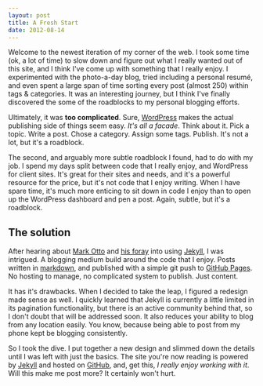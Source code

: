 ```yaml
---
layout: post
title: A Fresh Start
date: 2012-08-14
---
```

Welcome to the newest iteration of my corner of the web. I took some time (ok, a lot of time) to slow down and figure out what I really wanted out of this site, and I think I've come up with something that I really enjoy. I experimented with the photo-a-day blog, tried including a personal resumé, and even spent a large span of time sorting every post (almost 250) within tags & categories. It was an interesting journey, but I think I've finally discovered the some of the roadblocks to my personal blogging efforts.

Ultimately, it was **too complicated**. Sure, [WordPress](http://wordpress.org) makes the actual publishing side of things seem easy. *It's all a facade*. Think about it. Pick a topic. Write a post. Chose a category. Assign some tags. Publish. It's not a lot, but it's a roadblock.

The second, and arguably more subtle roadblock I found, had to do with my job. I spend my days split between code that I really enjoy, and WordPress for client sites. It's great for their sites and needs, and it's a powerful resource for the price, but it's not code that I enjoy writing. When I have spare time, it's much more enticing to sit down in code I enjoy than to open up the WordPress dashboard and pen a post. Again, subtle, but it's a roadblock.

## The solution

After hearing about [Mark Otto](http://markdotto.com) and [his foray](http://markdotto.com/2012/08/09/github-all-the-things/) into using [Jekyll](http://github.com/mojombo/jekyll), I was intrigued. A blogging medium build around the code that I enjoy. Posts written in [markdown](http://daringfireball.net/projects/markdown), and published with a simple git push to [GitHub Pages](http://pages.github.com). No hosting to manage, no complicated system to publish. Just content.

It has it's drawbacks. When I decided to take the leap, I figured a redesign made sense as well. I quickly learned that Jekyll is currently a little limited in its pagination functionality, but there is an active community behind that, so I don't doubt that will be addressed soon. It also reduces your ability to blog from any location easily. You know, because being able to post from my phone kept be blogging consistently.

So I took the dive. I put together a new design and slimmed down the details until I was left with just the basics. The site you're now reading is powered by [Jekyll](http://github.com/mojombo/jekyll) and hosted on [GitHub](http://pages.github.com), and, get this, *I really enjoy working with it*. Will this make me post more? It certainly won't hurt.